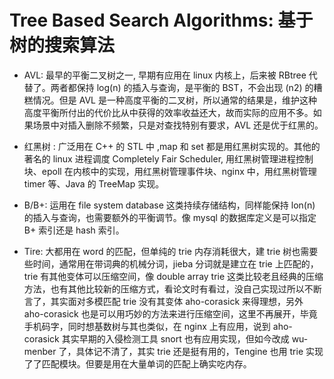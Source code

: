 # Tree Based Search Algorithms: 基于树的搜索算法

- AVL: 最早的平衡二叉树之一, 早期有应用在 linux 内核上，后来被 RBtree 代替了。两者都保持 log(n) 的插入与查询，是平衡的 BST，不会出现 (n2) 的糟糕情况。但是 AVL 是一种高度平衡的二叉树，所以通常的结果是，维护这种高度平衡所付出的代价比从中获得的效率收益还大，故而实际的应用不多。如果场景中对插入删除不频繁，只是对查找特别有要求，AVL 还是优于红黑的。

- 红黑树 : 广泛用在 C++ 的 STL 中 ,map 和 set 都是用红黑树实现的。其他的著名的 linux 进程调度 Completely Fair Scheduler, 用红黑树管理进程控制块、epoll 在内核中的实现，用红黑树管理事件块、nginx 中，用红黑树管理 timer 等、Java 的 TreeMap 实现。

- B/B+: 运用在 file system database 这类持续存储结构，同样能保持 lon(n) 的插入与查询，也需要额外的平衡调节。像 mysql 的数据库定义是可以指定 B+ 索引还是 hash 索引。

- Tire: 大都用在 word 的匹配，但单纯的 trie 内存消耗很大，建 trie 树也需要些时间，通常用在带词典的机械分词，jieba 分词就是建立在 trie 上匹配的，trie 有其他变体可以压缩空间，像 double array trie 这类比较老且经典的压缩方法，也有其他比较新的压缩方式，看论文时有看过，没自己实现过所以不断言了，其实面对多模匹配 trie 没有其变体 aho-corasick 来得理想，另外 aho-corasick 也是可以用巧妙的方法来进行压缩空间，这里不再展开，毕竟手机码字，同时想基数树与其也类似，在 nginx 上有应用，说到 aho-corasick 其实早期的入侵检测工具 snort 也有应用实现，但如今改成 wu-menber 了，具体记不清了，其实 trie 还是挺有用的，Tengine 也用 trie 实现了了匹配模块。但要是用在大量单词的匹配上确实吃内存。
